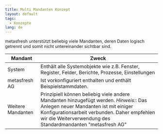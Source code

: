 ```yaml
---
title: Multi Mandanten Konzept
layout: default
tags:
  - Konzepte
lang: de
---
```

metasfresh unterstützt beliebig viele Mandanten, deren Daten logisch getrennt und somit nicht untereinander sichtbar sind.


Mandant|Zweck
---|---
System|Enthält alle Systemobjekte wie z.B. Fenster, Register, Felder, Berichte, Prozesse, Einstellungen
metasfresh AG |Ist vorkonfiguriert enthalten und enthält Beispielstammdaten.
Weitere Mandanten|Prinzipiell können beliebig viele andere Mandanten hinzugefügt werden. *Hinweis:*: Das Anlegen neuer Mandanten ist mit einiger Konfigurationsarbeit verbunden. Daher empfehlen wir die Weiterverwendung des Standardmandanten "metasfresh AG"
